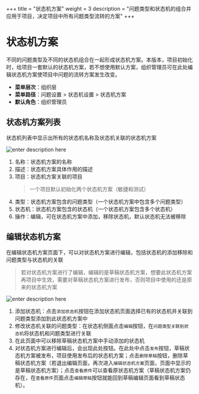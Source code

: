 +++
title = "状态机方案"
weight = 3
description = "问题类型和状态机的组合并应用于项目，决定项目中所有问题类型流转的方案"
+++

# 状态机方案

不同的问题类型及不同的状态机组合在一起形成状态机方案。本版本，项目初始化时，给项目一套默认的状态机方案，若不想使用默认方案，组织管理员可在此处编辑状态机方案使项目中问题的流转方案发生改变。

- **菜单层次**：组织层
- **菜单路径**：问题设置 > 状态机设置 > 状态机方案
- **默认角色**：组织管理员

## 状态机方案列表
<p>状态机列表中显示出所有的状态机名称及状态机关联的状态机方案</p>

![enter description here](/docs/user-guide/system-configuration/issue-configuration/image/state-machine-scheme-list.png "state-machine-scheme-list")

1. 名称：状态机方案的名称
2. 描述：状态机方案具体作用的描述
3. 项目：状态机方案关联的项目
     <blockquote class="note">
          一个项目默认初始化两个状态机方案（敏捷和测试）
     </blockquote>
4. 类型：状态机方案包含的问题类型（一个状态机方案中包含多个问题类型）
5. 状态机：状态机方案包含的状态机（一个状态机方案包含多个状态机）
6. 操作：编辑，可在状态机方案中添加，移除状态机，默认状态机无法被移除

## 编辑状态机方案
在编辑状态机方案页面下，可以对状态机方案进行编辑，包括状态机的添加移除和问题类型与状态机的关联
 <p>
     <blockquote class="note">
           若对状态机方案进行了编辑，编辑的是草稿状态机方案，想要此状态机方案再项目中生效，需要对草稿状态机方案进行发布，否则项目中使用的还是原来的状态机方案
     </blockquote>
</p>

![enter description here](/docs/user-guide/system-configuration/issue-configuration/image/edit-state-machine-scheme.png "state-machine-scheme-list")

1. 添加状态机：点击`添加状态机`按钮在添加状态机页面选择已有的状态机并关联到问题类型添加到此状态机方案中
2. 修改状态机关联的问题类型：在状态机侧面点击`编辑`按钮，在`问题类型关联到状态机`将状态机和问题类型进行关联
3. 在此页面中可以移除草稿状态机方案中手动添加的状态机
4. 对状态机方案进行编辑后，会出现此处按钮。在此处中点击`发布`按钮，草稿状态机方案被发布，项目使用发布后的状态机方案；点击`删除草稿`按钮，删除草稿状态机方案（若退出编辑页面，再次进入`编辑状态机方案`页面，页面中显示的是草稿状态机方案）；点击`查看原件`可以查看原状态机方案（草稿状态机方案仍存在，在`查看原件`页面点击`编辑草稿`按钮就能回到草稿编辑页面看到草稿状态机）。

